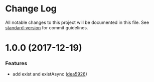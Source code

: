 # Change Log

All notable changes to this project will be documented in this file. See [standard-version](https://github.com/conventional-changelog/standard-version) for commit guidelines.

<a name="1.0.0"></a>
# 1.0.0 (2017-12-19)


### Features

* add exist and existAsync ([dea5926](https://github.com/clarkdo/config-exists/commit/dea5926))
